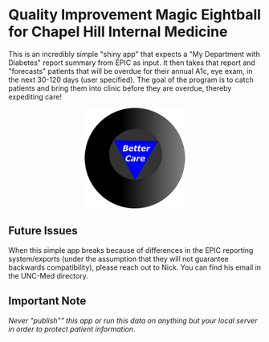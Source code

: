 # Quality Improvement Magic Eightball for Chapel Hill Internal Medicine

This is an incredibly simple "shiny app" that expects a "My Department with Diabetes" report summary from EPIC as input. It then takes that report and "forecasts" patients that will be overdue for their annual A1c, eye exam, in the next 30-120 days (user specified). The goal of the program is to catch patients and bring them into clinic before they are overdue, thereby expediting care! 


<p align="center">
<img src="https://raw.githubusercontent.com/nickbrazeau/chim_QI_magic_eightball/master/ignore/images/magic_8ball.png" width="200" height="200">
</p>


## Future Issues
When this simple app breaks because of differences in the EPIC reporting system/exports (under the assumption that they will not guarantee backwards compatibility), please reach out to Nick. You can find his email in the UNC-Med directory. 

## Important Note 
*Never "publish"" this app or run this data on anything but your local server in order to protect patient information*. 


